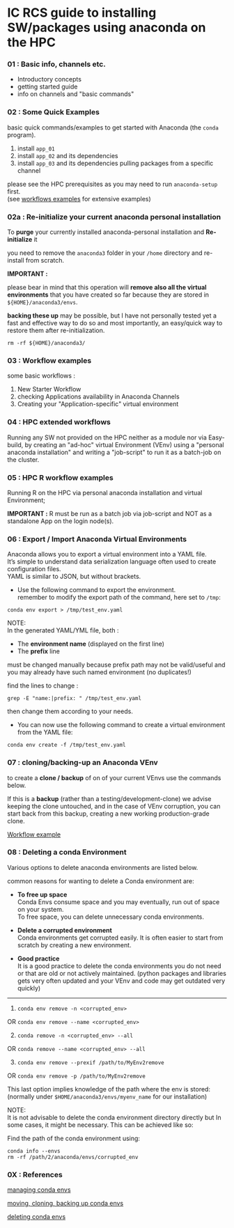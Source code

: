 
# IC RCS guide to installing SW/packages using anaconda on the HPC


### 01 : Basic info, channels etc.

- Introductory concepts  
- getting started guide  
- info on channels and "basic commands"

### 02 : Some Quick Examples

basic quick commands/examples to get started with Anaconda (the `conda` program).  

1. install `app_01`
2. install `app_02` and its dependencies
3. install `app_03` and its dependencies pulling packages from a specific channel

please see the HPC prerequisites as you may need to run `anaconda-setup` first.  
(see [workflows examples](/RCS_Apps_guides/Anaconda/03_workflow_examples.md) for extensive examples)

### 02a : Re-initialize your current anaconda personal installation

To **purge** your currently installed anaconda-personal installation and **Re-initialize** it  

you need to remove the `anaconda3` folder in your `/home` directory and re-install from scratch.

**IMPORTANT :**  

please bear in mind that this operation will **remove also all the virtual environments** that you have created so far because they are stored in `${HOME}/anaconda3/envs`.

**backing these up** may be possible, but I have not personally tested yet a fast and effective way to do so and most importantly, an easy/quick way to restore them after re-initialization.

`rm -rf ${HOME}/anaconda3/`


### 03 : Workflow examples

some basic workflows :

1. New Starter Workflow
2. checking Applications availability in Anaconda Channels
3. Creating your "Application-specific" virtual environment

### 04 : HPC extended workflows

Running any SW not provided on the HPC neither as a module nor via Easy-build, by creating an "ad-hoc" virtual Environment (VEnv) using a "personal anaconda installation" and writing a "job-script" to run it as a batch-job on the cluster.

### 05 : HPC R workflow examples

Running R on the HPC via personal anaconda installation and virtual Environment;  

**IMPORTANT :**
R must be run as a batch job via job-script and NOT as a standalone App on the login node(s).

### 06 : Export / Import Anaconda Virtual Environments

Anaconda allows you to export a virtual environment into a YAML file.  
It’s simple to understand data serialization language often used to create configuration files.  
YAML is similar to JSON, but without brackets.  

- Use the following command to export the environment.  
remember to modify the export path of the command, here set to `/tmp`:  


`conda env export > /tmp/test_env.yaml`

NOTE:  
In the generated YAML/YML file, both :
- The **environment name** (displayed on the first line)
- The **prefix** line

must be changed manually because prefix path may not be valid/useful and you may already have such named environment (no duplicates!)

find the lines to change :  

`grep -E "name:|prefix: " /tmp/test_env.yaml`

then change them according to your needs.

- You can now use the following command to create a virtual environment from the YAML file:  

`conda env create -f /tmp/test_env.yaml`



### 07 : cloning/backing-up an Anaconda VEnv

to create a **clone / backup** of on of your current VEnvs use the commands below.  

If this is a **backup** (rather than a testing/development-clone) we advise keeping the clone untouched, and in the case of VEnv corruption, you can start back from this backup, creating a new working production-grade clone.

[Workflow example](/RCS_Apps_guides/Anaconda/07_VEnv-cloning_WKFL.md)  


### 08 : Deleting a conda Environment

Various options to delete anaconda environments are listed below.

common reasons for wanting to delete a Conda environment are:

-  **To free up space**  
  Conda Envs consume space and you may eventually, run out of space on your system.  
  To free space, you can delete unnecessary conda environments.

-  **Delete a corrupted environment**  
  Conda environments get corrupted easily. It is often easier to start from scratch by creating a new environment.

- **Good practice**  
  It is a good practice to delete the conda environments you do not need or that are old or not actively maintained. (python packages and libraries gets very often updated and your VEnv and code may get outdated very quickly)

---

1. `conda env remove -n <corrupted_env>`  

  OR   `conda env remove --name <corrupted_env>`  


2. `conda remove -n <corrupted_env> --all`  

  OR  `conda remove --name <corrupted_env> --all`  

3. `conda env remove --prexif /path/to/MyEnv2remove`  

  OR  `conda env remove -p /path/to/MyEnv2remove`  

  This last option implies knowledge of the path where the env is stored: (normally under `$HOME/anaconda3/envs/myenv_name` for our installation)


NOTE:  
It is not advisable to delete the conda environment directory directly but In some cases, it might be necessary.
This can be achieved like so:  

Find the path of the conda environment using:

  ```
  conda info --envs
  rm -rf /path/2/anaconda/envs/corrupted_env
  ```



### 0X : References

[managing conda envs](https://docs.conda.io/projects/conda/en/latest/user-guide/tasks/manage-environments.html)  

[moving, cloning, backing up conda envs](https://www.anaconda.com/blog/moving-conda-environments)  

[deleting conda envs](https://iq.opengenus.org/delete-conda-environment/)  


